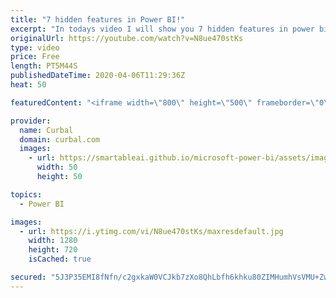 ```yaml
---
title: "7 hidden features in Power BI!"
excerpt: "In todays video I will show you 7 hidden features in power bi! Chris blog on is nullable property:  https://blog.crossjoin.co.uk/2019/01/20/is-nullable-column-property-power-bi/ That solves this error: Column ‘MyColumn’ in Table ‘TestTable’ contains blank values and this is not allowed for columns on"
originalUrl: https://youtube.com/watch?v=N8ue470stKs
type: video
price: Free
length: PT5M44S
publishedDateTime: 2020-04-06T11:29:36Z
heat: 50

featuredContent: "<iframe width=\"800\" height=\"500\" frameborder=\"0\" src=\"https://www.youtube.com/embed/N8ue470stKs\" allow=\"accelerometer; autoplay; encrypted-media; gyroscope; picture-in-picture\" allowfullscreen></iframe>"

provider:
  name: Curbal
  domain: curbal.com
  images:
    - url: https://smartableai.github.io/microsoft-power-bi/assets/images/organizations/curbal.com-50x50.jpg
      width: 50
      height: 50

topics:
  - Power BI

images:
  - url: https://i.ytimg.com/vi/N8ue470stKs/maxresdefault.jpg
    width: 1280
    height: 720
    isCached: true

secured: "5J3P35EMI8fNfn/c2gxkaW0VCJkb7zXo8QhLbfh6khku80ZIMHumhVsVMU+ZweM8t5DQJ49JgiwQsK57WhHQoK/MWe8Vfsk4d8KGpKTQmA+IdzbZjfO7h0xkOXFLnY9hM5ghtPstkbcdWAw7nEQh6YWRUfmBBYw4zKhuJK3zz8U93E5Moil2wjYo871VeH2U8BPFjR+oGg3JfTwV4aILkOAvF3iJh70bxCgPriHcbAAd/+R0veVavIi2DS5YdxLEMxDLrN2l07bWlgSylgTzKu2mrXVXOZplNG/4DkRcaMKgUOLTjsRWVGddsc4aCIV51IvrvGfD3BzpQo5q0Ica8FMGGHcH1j/9hd0IT9wh/oYzXOWTLNgpqOu3LDD4exY7RtObv/VqTl30dyriQwcgDKp+tj7RFlRbLAkHgXc57mQ=;cXdmEMPXlbQgoKgY6sd6PA=="
---
```


